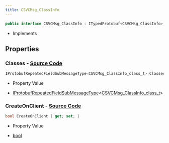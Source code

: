 ```yaml
---
title: CSVCMsg_ClassInfo
---
```


```csharp
public interface CSVCMsg_ClassInfo : ITypedProtobuf<CSVCMsg_ClassInfo>, INativeHandle, INetMessage<CSVCMsg_ClassInfo>, IDisposable
```

- Implements

## Properties

### **Classes** - [Source Code](https://github.com/swiftly-solution/swiftlys2/blob/main/managed/src/SwiftlyS2.Generated/Protobufs/Interfaces/CSVCMsg_ClassInfo.cs#L21)

```csharp
IProtobufRepeatedFieldSubMessageType<CSVCMsg_ClassInfo_class_t> Classes { get; }
```

- Property Value

- [IProtobufRepeatedFieldSubMessageType](/docs/api/shared/netmessages/iprotobufrepeatedfieldsubmessagetype-1)<[CSVCMsg_ClassInfo_class_t](/docs/api/shared/protobufdefinitions/csvcmsg_classinfo_class_t)>

### **CreateOnClient** - [Source Code](https://github.com/swiftly-solution/swiftlys2/blob/main/managed/src/SwiftlyS2.Generated/Protobufs/Interfaces/CSVCMsg_ClassInfo.cs#L18)

```csharp
bool CreateOnClient { get; set; }
```

- Property Value

- [bool](https://learn.microsoft.com/dotnet/api/system.boolean)

